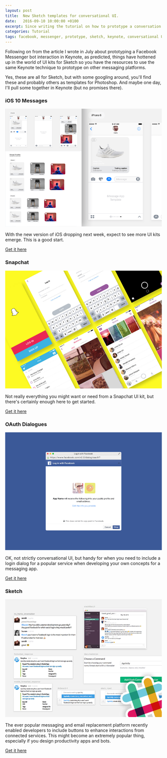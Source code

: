 ```yaml
---
layout: post
title:  New Sketch templates for conversational UI.
date:   2016-09-10 10:00:00 +0100
excerpt: Since writing the tutorial on how to prototype a conversation in Keynote, other UI kits are now available.
categories: Tutorial
tags: facebook, messenger, prototype, sketch, keynote, conversational UI
---
```


Following on from the article I wrote in July about prototyping a Facebook Messenger bot interaction in Keynote, as predicted, things have hottened up in the world of UI kits for Sketch so you have the resources to use the same Keynote technique to prototype on other messaging platforms.

Yes, these are all for Sketch, but with some googling around, you'll find these and probably others as templates for Photoshop. And maybe one day, I'll pull some together in Keynote (but no promises there).

### iOS 10 Messages

![iOS 10 Messages UI Kit for Sketch](/images/imessages-app-template-armand.png)

With the new version of iOS dropping next week, expect to see more UI kits emerge. This is a good start.

[Get it here](http://www.sketchappsources.com/free-source/2181-imessage-app-template-sketch-freebie-resource.html)

### Snapchat

![Snapchat UI Kit for Sketch](/images/snap-chat-ui-echaparro.jpg)

Not really everything you might want or need from a Snapchat UI kit, but there's certainly enough here to get started.

[Get it here](http://www.sketchappsources.com/free-source/2187-snapchat-ui-kit-sketch-freebie-resource.html)

### OAuth Dialogues

![OAuth dialog UI Kit for Sketch](/images/oauth-dialogs.gif)

OK, not strictly conversational UI, but handy for when you need to include a login dialog for a popular service when developing your own concepts for a messaging app.

[Get it here](http://www.sketchappsources.com/free-source/2184-oauth-dialogs-sketch-freebie-resource.html)

### Sketch

![Slack UI Kit for Sketch](/images/slack-ui-kit.jpg)

The ever popular messaging and email replacement platform recently enabled developers to include buttons to enhance interactions from connected services. This might become an extremely popular thing, especially if you design productivity apps and bots.

[Get it here](http://www.sketchappsources.com/free-source/1351-slack-ui-kit-sketch-freebie-resource.html)
